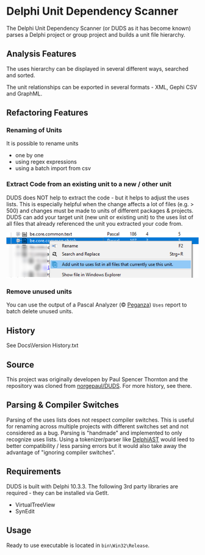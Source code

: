 
# Delphi Unit Dependency Scanner

The Delphi Unit Dependency Scanner (or DUDS as it has become known) parses a Delphi project or group project and builds a unit file hierarchy.

## Analysis Features

The uses hierarchy can be displayed in several different ways, searched and sorted.

The unit relationships can be exported in several formats - XML, Gephi CSV and GraphML.

## Refactoring Features

### Renaming of Units

It is possible to rename units

- one by one
- using regex expressions
- using a batch import from csv

### Extract Code from an existing unit to a new / other unit

DUDS does NOT help to extract the code - but it helps to adjust the uses lists. This is especially helpful when the change affects a lot of files (e.g. > 500) and changes must be made to units of different packages & projects. DUDS can add your target unit (new unit or existing unit) to the uses list of all files that already referenced the unit you extracted your code from.

![add unit to uses list](/Docs/media/addUnitToUses.png?raw=true)

### Remove unused units

You can use the output of a Pascal Analyzer (© [Peganza](https://www.peganza.com/)) `Uses` report to batch delete unused units.

## History

See Docs\Version History.txt

## Source

This project was originally developen by Paul Spencer Thornton and the repository was cloned from [norgepaul/DUDS](https://github.com/norgepaul/DUDS). For more history, see there.

## Parsing & Compiler Switches

Parsing of the uses lists does not respect compiler switches. This is useful for renaming across multiple projects with different switches set and not considered as a bug.
Parsing is "handmade" and implemented to only recognize uses lists. Using a tokenizer/parser like [DelphiAST](https://github.com/RomanYankovsky/DelphiAST) would leed to better compatibility / less parsing errors but it would also take away the advantage of "ignoring compiler switches".

## Requirements

DUDS is built with Delphi 10.3.3. The following 3rd party libraries are required - they can be installed via GetIt.

- VirtualTreeView
- SynEdit

## Usage

Ready to use executable is located in `bin\Win32\Release`.
